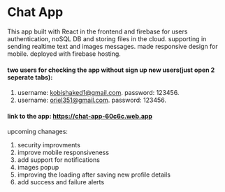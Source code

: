 # Chat App
This app built with React in the frontend and firebase for users authentication, noSQL DB and storing files in the cloud.
supporting in sending realtime text and images messages. made responsive design for mobile. deployed with firebase hosting.

#### two users for checking the app without sign up new users(just open 2 seperate tabs):
1. username: kobishaked1@gmail.com. password: 123456.
2. username: oriel351@gmail.com. password: 123456. 

#### link to the app: https://chat-app-60c6c.web.app

upcoming chanages:
1. security improvments
2. improve mobile responsiveness
3. add support for notifications 
4. images popup 
5. improving the loading after saving new profile details
6. add success and failure alerts
